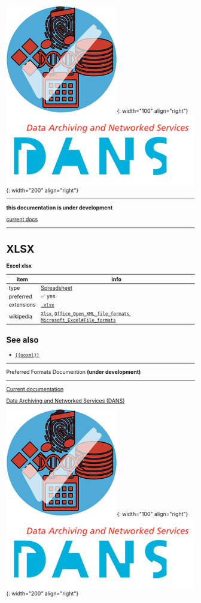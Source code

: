 ![img](../images/formats.png){: width="100" align="right"}
![img](../images/DANS.png){: width="200" align="right"}

---

**this documentation is under development**

[current docs]({{preferredFormats}})

---



# XLSX

**Excel xlsx**

item | info
--- | ---
type | [Spreadsheet](../dataTypes/spreadsheet.md)
preferred | ✅ yes
extensions | [`.xlsx`](../extensions/xlsx.md)
wikipedia | [`Xlsx`]({{wikipedia}}/Xlsx), [`Office_Open_XML_file_formats`]({{wikipedia}}/Office_Open_XML_file_formats), [`Microsoft_Excel#File_formats`]({{wikipedia}}/Microsoft_Excel#File_formats)



## See also
*   [`{{ooxml}}`]({{ooxml}})




---

Preferred Formats Documention **(under development)**

---

[Current documentation]({{preferredFormats}})

[Data Archiving and Networked Services (DANS)]({{dans}})

![img](../images/formats.png){: width="100" align="right"}
![img](../images/DANS.png){: width="200" align="right"}
